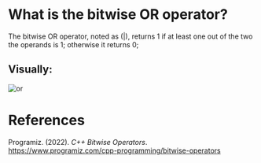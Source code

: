# What is the bitwise OR operator? 

The bitwise OR operator, noted as (|), returns 1 if at least one out of the two the operands is 1; otherwise it returns 0; 

## Visually: 

![or](https://user-images.githubusercontent.com/109105989/207988917-3937875c-5bff-4720-b7d1-114c6a60a406.png)



# References 
Programiz. (2022). *C++ Bitwise Operators*. <https://www.programiz.com/cpp-programming/bitwise-operators> 
